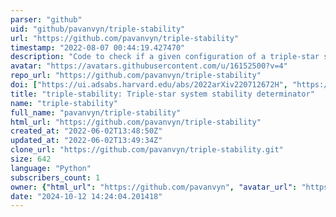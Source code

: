 ```yaml
---
parser: "github"
uid: "github/pavanvyn/triple-stability"
url: "https://github.com/pavanvyn/triple-stability"
timestamp: "2022-08-07 00:44:19.427470"
description: "Code to check if a given configuration of a triple-star system is dynamically stable"
avatar: "https://avatars.githubusercontent.com/u/16152500?v=4"
repo_url: "https://github.com/pavanvyn/triple-stability"
doi: ["https://ui.adsabs.harvard.edu/abs/2022arXiv220712672H", "https://ui.adsabs.harvard.edu/abs/2022arXiv220703151V", "https://ui.adsabs.harvard.edu/abs/2022ascl.soft07022V/abstract"]
title: "triple-stability: Triple-star system stability determinator"
name: "triple-stability"
full_name: "pavanvyn/triple-stability"
html_url: "https://github.com/pavanvyn/triple-stability"
created_at: "2022-06-02T13:48:50Z"
updated_at: "2022-06-02T13:49:34Z"
clone_url: "https://github.com/pavanvyn/triple-stability.git"
size: 642
language: "Python"
subscribers_count: 1
owner: {"html_url": "https://github.com/pavanvyn", "avatar_url": "https://avatars.githubusercontent.com/u/16152500?v=4", "login": "pavanvyn", "type": "User"}
date: "2024-10-12 14:24:04.201418"
---
```

